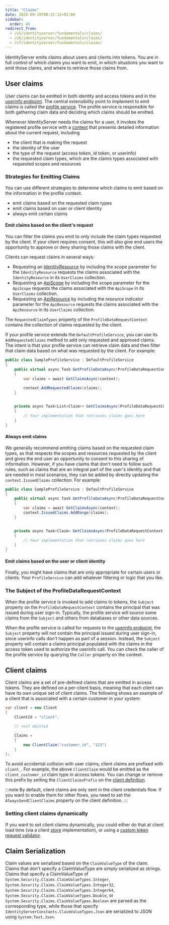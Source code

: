 ```yaml
---
title: "Claims"
date: 2020-09-10T08:22:12+02:00
sidebar:
  order: 45
redirect_from:
  - /v5/identityserver/fundamentals/claims/
  - /v6/identityserver/fundamentals/claims/
  - /v7/identityserver/fundamentals/claims/
---
```


IdentityServer emits claims about users and clients into tokens. You are in full control of which claims you want to
emit, in which situations you want to emit those claims, and where to retrieve those claims from.

## User claims

User claims can be emitted in both identity and access tokens and in
the [userinfo endpoint](/identityserver/v7/reference/endpoints/userinfo). The central extensibility point to implement
to emit claims is called the [profile service](/identityserver/v7/reference/services/profile_service). The profile
service is responsible for both gathering claim data and deciding which claims should be emitted.

Whenever IdentityServer needs the claims for a user, it invokes the registered profile service with
a [context](/identityserver/v7/reference/services/profile_service#duendeidentityservermodelsprofiledatarequestcontext)
that presents detailed information about the current request, including

* the client that is making the request
* the identity of the user
* the type of the request (access token, id token, or userinfo)
* the requested claim types, which are the claims types associated with requested scopes and resources

### Strategies for Emitting Claims

You can use different strategies to determine which claims to emit based on the information in the profile context.

* emit claims based on the requested claim types
* emit claims based on user or client identity
* always emit certain claims

#### Emit claims based on the client's request

You can filter the claims you emit to only include the claim types requested by the client. If your client requires
consent, this will also give end users the opportunity to approve or deny sharing those claims with the client.

Clients can request claims in several ways:

- Requesting an [IdentityResource](/identityserver/v7/fundamentals/resources/identity) by including the scope parameter
  for the `IdentityResource` requests the claims associated with the `IdentityResource` in its `UserClaims` collection.
- Requesting an [ApiScope](/identityserver/v7/fundamentals/resources/api_scopes) by including the scope parameter for
  the `ApiScope` requests the claims associated with the `ApiScope` in its `UserClaims` collection.
- Requesting an [ApiResource](/identityserver/v7/fundamentals/resources/api_resources) by including the resource
  indicator parameter for the `ApiResource` requests the claims associated with the `ApiResource` in its `UserClaims`
  collection.

The `RequestedClaimTypes` property of the `ProfileDataRequestContext` contains the collection of claims requested by the
client.

If your profile service extends the `DefaultProfileService`, you can use its `AddRequestedClaims` method to add only
requested and approved claims. The intent is that your profile service can retrieve claim data and then filter that
claim data based on what was requested by the client. For example:

```cs
public class SampleProfileService : DefaultProfileService
{
    public virtual async Task GetProfileDataAsync(ProfileDataRequestContext context)
    {
        var claims = await GetClaimsAsync(context);
        
        context.AddRequestedClaims(claims);
    }


    private async Task<List<Claim>> GetClaimsAsync(ProfileDataRequestContext context)
    {
        // Your implementation that retrieves claims goes here
    }
}
```

#### Always emit claims

We generally recommend emitting claims based on the requested claim types, as that respects the scopes and resources
requested by the client and gives the end user an opportunity to consent to this sharing of information. However, if you
have claims that don't need to follow such rules, such as claims that are an integral part of the user's identity and
that are needed in most scenarios, they can be added by directly updating the `context.IssuedClaims` collection. For
example:

```cs
public class SampleProfileService : DefaultProfileService
{
    public virtual async Task GetProfileDataAsync(ProfileDataRequestContext context)
    {
        var claims = await GetClaimsAsync(context);
        context.IssuedClaims.AddRange(claims);
    }


    private async Task<Claim> GetClaimsAsync(ProfileDataRequestContext context)
    {
        // Your implementation that retrieves claims goes here
    }
}
```

#### Emit claims based on the user or client identity

Finally, you might have claims that are only appropriate for certain users or clients. Your `ProfileService` can add
whatever filtering or logic that you like.

### The Subject of the ProfileDataRequestContext

When the profile service is invoked to add claims to tokens, the `Subject` property on the `ProfileDataRequestContext`
contains the principal that was issued during user sign-in. Typically, the profile service will source some claims from
the `Subject` and others from databases or other data sources.

When the profile service is called for requests to
the [userinfo endpoint](/identityserver/v7/reference/endpoints/userinfo), the `Subject` property will not contain the
principal issued during user sign-in, since userinfo calls don't happen as part of a session. Instead, the `Subject`
property will contain a claims principal populated with the claims in the access token used to authorize the userinfo
call. You can check the caller of the profile service by querying the `Caller` property on the context.

## Client claims

Client claims are a set of pre-defined claims that are emitted in access tokens. They are defined on a per-client basis,
meaning that each client can have its own unique set of client claims. The following shows an example of a client that
is associated with a certain customer in your system:

```cs
var client = new Client
{
    ClientId = "client",

    // rest omitted

    Claims =
    {
        new ClientClaim("customer_id", "123")
    }
};
```

To avoid accidental collision with user claims, client claims are prefixed with `client_`. For example, the above
`ClientClaim` would be emitted as the `client_customer_id` claim type in access tokens. You can change or remove this
prefix by setting the `ClientClaimsPrefix` on the [client definition](/identityserver/v7/reference/models/client#token).

:::note
By default, client claims are only sent in the client credentials flow. If you want to enable them for other flows, you
need to set the `AlwaysSendClientClaims` property on the client definition.
:::

### Setting client claims dynamically

If you want to set client claims dynamically, you could either do that at client load time (via a
client [store](/identityserver/v7/data) implementation), or using
a [custom token request validator](/identityserver/v7/tokens/dynamic_validation).

## Claim Serialization

Claim values are serialized based on the `ClaimValueType` of the claim. Claims that don't specify a ClaimValueType are
simply serialized as strings. Claims that specify a ClaimValueType of `System.Security.Claims.ClaimValueTypes.Integer`,
`System.Security.Claims.ClaimValueTypes.Integer32`, `System.Security.Claims.ClaimValueTypes.Integer64`,
`System.Security.Claims.ClaimValueTypes.Double`, or `System.Security.Claims.ClaimValueTypes.Boolean` are parsed as the
corresponding type, while those that specify `IdentityServerConstants.ClaimValueTypes.Json` are serialized to JSON using
`System.Text.Json`.
